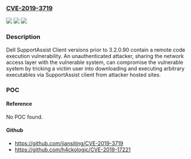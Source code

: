 ### [CVE-2019-3719](https://cve.mitre.org/cgi-bin/cvename.cgi?name=CVE-2019-3719)
![](https://img.shields.io/static/v1?label=Product&message=SupportAssist%20Client&color=blue)
![](https://img.shields.io/static/v1?label=Version&message=%3C%203.2.0.90%20&color=brighgreen)
![](https://img.shields.io/static/v1?label=Vulnerability&message=Remote%20Code%20Execution%20Vulnerability&color=brighgreen)

### Description

Dell SupportAssist Client versions prior to 3.2.0.90 contain a remote code execution vulnerability. An unauthenticated attacker, sharing the network access layer with the vulnerable system, can compromise the vulnerable system by tricking a victim user into downloading and executing arbitrary executables via SupportAssist client from attacker hosted sites.

### POC

#### Reference
No POC found.

#### Github
- https://github.com/jiansiting/CVE-2019-3719
- https://github.com/h4ckologic/CVE-2019-17221

